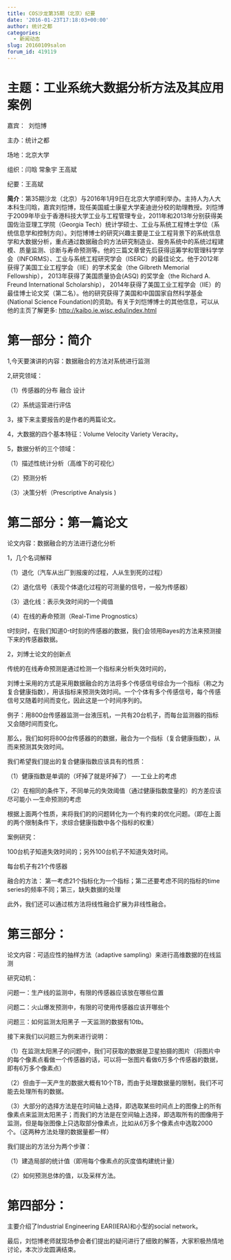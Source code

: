 ```yaml
---
title: COS沙龙第35期（北京）纪要
date: '2016-01-23T17:18:03+00:00'
author: 统计之都
categories:
  - 新闻动态
slug: 20160109salon
forum_id: 419119
---
```


# 主题：工业系统大数据分析方法及其应用案例

嘉宾：  刘恺博

主办：统计之都

场地：北京大学

组织：闫晗 常象宇 王高斌

纪要：王高斌

**简介**：第35期沙龙（北京）与2016年1月9日在北京大学顺利举办。主持人为人大本科生闫晗，嘉宾刘恺博，现任美国威士康星大学麦迪逊分校的助理教授。刘恺博于2009年毕业于香港科技大学工业与工程管理专业，2011年和2013年分别获得美国佐治亚理工学院（Georgia Tech）统计学硕士、工业与系统工程博士学位（系统信息学和控制方向）。刘恺博博士的研究兴趣主要是工业工程背景下的系统信息学和大数据分析，重点通过数据融合的方法研究制造业、服务系统中的系统过程建模、质量监测、诊断与寿命预测等。他的三篇文章曾先后获得运筹学和管理科学学会（INFORMS）、工业与系统工程研究学会（ISERC）的最佳论文。他于2012年获得了美国工业工程学会（IIE）的学术奖金（the Gilbreth Memorial Fellowship）， 2013年获得了美国质量协会(ASQ) 的奖学金（the Richard A. Freund International Scholarship）， 2014年获得了美国工业工程学会（IIE）的最佳博士论文奖（第二名）。他的研究获得了美国和中国国家自然科学基金 (National Science Foundation)的资助。有关于刘恺博博士的其他信息，可以从他的主页了解更多: http://kaibo.ie.wisc.edu/index.html

<!--more-->

# 第一部分：简介

1,今天要演讲的内容：数据融合的方法对系统进行监测

2,研究领域：

（1）传感器的分布 融合 设计

（2）系统运营进行评估

3，接下来主要报告的是作者的两篇论文。

4，大数据的四个基本特征：Volume Velocity Variety Veracity。

5，数据分析的三个领域：

（1）描述性统计分析（高维下的可视化）

（2）预测分析

（3）决策分析（Prescriptive Analysis )

# 第二部分：第一篇论文

论文内容：数据融合的方法进行退化分析

1，几个名词解释

（1）退化（汽车从出厂到报废的过程，人从生到死的过程）

（2）退化信号（表现个体退化过程的可测量的信号，一般为传感器）

（3）退化线：表示失效时间的一个阈值

（4）在线的寿命预测（Real-Time Prognostics）

t时刻时，在我们知道0-t时刻的传感器的数据，我们会领用Bayes的方法来预测接下来的传感器数据。

2，刘博士论文的创新点

传统的在线寿命预测是通过检测一个指标来分析失效时间的，

刘博士采用的方式是采用数据融合的方法将多个传感信号综合为一个指标（称之为复合健康指数），用该指标来预测失效时间。一个个体有多个传感信号，每个传感信号又随着时间而变化，因此这是一个时间序列的。

例子：用800台传感器监测一台液压机，一共有20台机子，而每台监测器的指标又会随时间而变化。

那么，我们如何将800台传感器的的数据，融合为一个指标（复合健康指数），从而来预测其失效时间。

我们希望我们提出的复合健康指数应该具有的性质：

（1）健康指数是单调的（坏掉了就是坏掉了） —-工业上的考虑

（2）在相同的条件下，不同单元的失效阈值（通过健康指数度量的）的方差应该尽可能小 —生命预测的考虑

根据上面两个性质，来将我们的的问题转化为一个有约束的优化问题。（即在上面的两个限制条件下，求综合健康指数中各个指标的权重）

案例研究：

100台机子知道失效时间的；另外100台机子不知道失效时间。

每台机子有21个传感器

融合的方法： 第一考虑21个指标化为一个指标；第二还要考虑不同的指标的time series的频率不同；第三，缺失数据的处理

此外，我们还可以通过核方法将线性融合扩展为非线性融合。

# 第三部分：

论文内容：可适应性的抽样方法（adaptive sampling）来进行高维数据的在线监测

研究动机：

问题一：生产线的监测中，有限的传感器应该放在哪些位置

问题二：火山爆发预测中，有限的可使用传感器应该开哪些个

问题三：如何监测太阳黑子 一天监测的数据有10tb。

接下来我们以问题三为例来进行说明：

（1）在监测太阳黑子的问题中，我们可获取的数据是卫星拍摄的图片（将图片中的每个像素点看做一个传感器的话，可以将一张图片看做6万多个传感器的数据，即有6万多个像素点）

（2）但由于一天产生的数据大概有10个TB，而由于处理数据量的限制，我们不可能去处理所有的数据。

（3）大部分的选择方法是在时间轴上选择，即选取某些时间点上的图像上的所有像素点来监测太阳黑子；而我们的方法是在空间轴上选择，即选取所有的图像用于监测，但是每张图像上只选取部分像素点，比如从6万多个像素点中选取2000个。（这两种方法处理的数据量都一样）

我们提出的方法分为两个步骤：

（1）建造局部的统计值（即用每个像素点的灰度值构建统计量）

（2）如何预测总体的值，以及采样方法。

# 第四部分：

主要介绍了Industrial Engineering EAR(IERA)和小型的social network。

最后，刘恺博老师就现场参会者们提出的疑问进行了细致的解答，大家积极热情地讨论，本次沙龙圆满结束。
